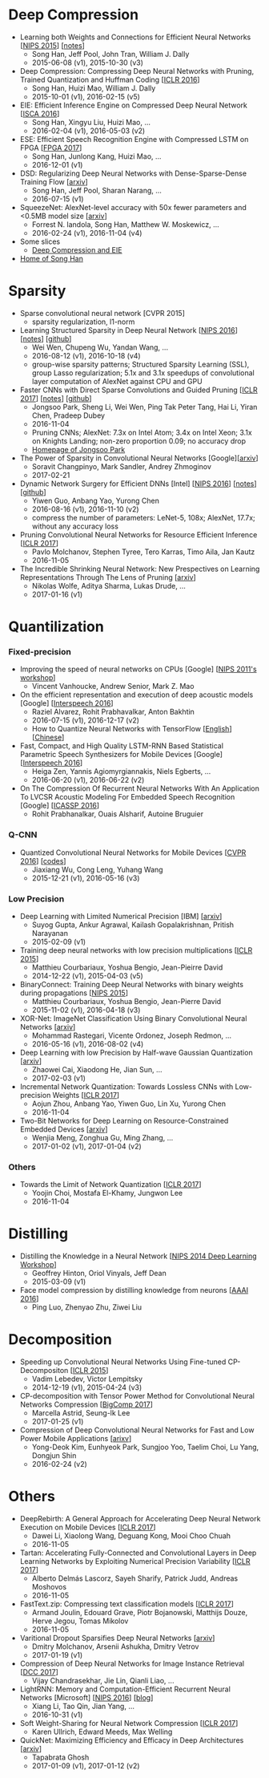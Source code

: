 # Deep Compression

- Learning both Weights and Connections for Efficient Neural Networks [[NIPS 2015](https://arxiv.org/abs/1506.02626)] [[notes](pruning/deep-compression/test.txt)]
	- Song Han, Jeff Pool, John Tran, William J. Dally
	- 2015-06-08 (v1), 2015-10-30 (v3)
- Deep Compression: Compressing Deep Neural Networks with Pruning, Trained Quantization and Huffman Coding [[ICLR 2016](https://arxiv.org/abs/1510.00149)]
	- Song Han, Huizi Mao, William J. Dally
	- 2015-10-01 (v1), 2016-02-15 (v5)
- EIE: Efficient Inference Engine on Compressed Deep Neural Network [[ISCA 2016](https://arxiv.org/abs/1602.01528)]
	- Song Han, Xingyu Liu, Huizi Mao, ...
	- 2016-02-04 (v1), 2016-05-03 (v2)
- ESE: Efficient Speech Recognition Engine with Compressed LSTM on FPGA [[FPGA 2017](https://arxiv.org/abs/1612.00694)]
	- Song Han, Junlong Kang, Huizi Mao, ...
	- 2016-12-01 (v1)
- DSD: Regularizing Deep Neural Networks with Dense-Sparse-Dense Training Flow [[arxiv](https://arxiv.org/abs/1607.04381)]
	- Song Han, Jeff Pool, Sharan Narang, ...
	- 2016-07-15 (v1)
- SqueezeNet: AlexNet-level accuracy with 50x fewer parameters and <0.5MB model size [[arxiv](https://arxiv.org/abs/1602.07360)]
	- Forrest N. landola, Song Han, Matthew W. Moskewicz, ...
	- 2016-02-24 (v1), 2016-11-04 (v4)
- Some slices
	- [Deep Compression and EIE](https://web.stanford.edu/class/ee380/Abstracts/160106-slides.pdf)
- [Home of Song Han](https://stanford.edu/~songhan/)

# Sparsity
- Sparse convolutional neural network [CVPR 2015]
	- sparsity regularization, l1-norm
- Learning Structured Sparsity in Deep Neural Network [[NIPS 2016](https://arxiv.org/abs/1608.03665)] [[notes](pruning/sparsity/Learning_Structured_Sparsity_in_Deep_Neural_Networks.md)] [[github](https://github.com/wenwei202/caffe/tree/scnn)]
	- Wei Wen, Chupeng Wu, Yandan Wang, ...
	- 2016-08-12 (v1), 2016-10-18 (v4)
	- group-wise sparsity patterns; Structured Sparsity Learning (SSL), group Lasso regularization; 5.1x and 3.1x speedups of convolutional layer computation of AlexNet against CPU and GPU
- Faster CNNs with Direct Sparse Convolutions and Guided Pruning [[ICLR 2017](https://openreview.net/pdf?id=rJPcZ3txx)] [[notes](pruning/sparsity/Faster_CNNs_with_Direct_Sparse_Convolutions_and_Guided_Pruning.md)] [[github](https://github.com/IntelLabs/SkimCaffe)]
    - Jongsoo Park, Sheng Li, Wei Wen, Ping Tak Peter Tang, Hai Li, Yiran Chen, Pradeep Dubey
    - 2016-11-04
    - Pruning CNNs; AlexNet: 7.3x on Intel Atom; 3.4x on Intel Xeon; 3.1x on Knights Landing; non-zero proportion 0.09; no accuracy drop
    - [Homepage of Jongsoo Park](https://sites.google.com/site/jongsoopark/home)
- The Power of Sparsity in Convolutional Neural Networks [Google][[arxiv](https://arxiv.org/pdf/1702.06257)]
    - Soravit Changpinyo, Mark Sandler, Andrey Zhmoginov
    - 2017-02-21
- Dynamic Network Surgery for Efficient DNNs [Intel] [[NIPS 2016](https://arxiv.org/abs/1608.04493)] [[notes](pruning/others/Dynamic_Network_Surgery_for_Efficient_DNNs.md)] [[github](https://github.com/yiwenguo/Dynamic-Network-Surgery)]
	- Yiwen Guo, Anbang Yao, Yurong Chen
	- 2016-08-16 (v1), 2016-11-10 (v2)
	- compress the number of parameters: LeNet-5, 108x; AlexNet, 17.7x; without any accuracy loss
- Pruning Convolutional Neural Networks for Resource Efficient Inference [[ICLR 2017](https://openreview.net/pdf?id=SJGCiw5gl)]
    - Pavlo Molchanov, Stephen Tyree, Tero Karras, Timo Aila, Jan Kautz
    - 2016-11-05
- The Incredible Shrinking Neural Network: New Prespectives on Learning Representations Through The Lens of Pruning [[arxiv](https://arxiv.org/abs/1701.04465)]
	- Nikolas Wolfe, Aditya Sharma, Lukas Drude, ...
	- 2017-01-16 (v1)

# Quantilization

### Fixed-precision
- Improving the speed of neural networks on CPUs [Google] [[NIPS 2011's workshop](https://static.googleusercontent.com/media/research.google.com/zh-CN//pubs/archive/37631.pdf)]
	- Vincent Vanhoucke, Andrew Senior, Mark Z. Mao
- On the efficient representation and execution of deep acoustic models [Google] [[Interspeech 2016](https://arxiv.org/abs/1607.04683)]
	- Raziel Alvarez, Rohit Prabhavalkar, Anton Bakhtin
	- 2016-07-15 (v1), 2016-12-17 (v2)
	- How to Quantize Neural Networks with TensorFlow [[English](https://petewarden.com/2016/05/03/how-to-quantize-neural-networks-with-tensorflow/)] [[Chinese](http://fjdu.github.io/machine/learning/2016/07/07/quantize-neural-networks-with-tensorflow.html)]
- Fast, Compact, and High Quality LSTM-RNN Based Statistical Parametric Speech Synthesizers for Mobile Devices [Google] [[Interspeech 2016](https://arxiv.org/abs/1606.06061)]
	- Heiga Zen, Yannis Agiomyrgiannakis, Niels Egberts, ...
	- 2016-06-20 (v1), 2016-06-22 (v2)
- On The Compression Of Recurrent Neural Networks With An Application To LVCSR Acoustic Modeling For Embedded Speech Recognition [Google] [[ICASSP 2016](https://arxiv.org/pdf/1603.08042.pdf)]
	- Rohit Prabhanalkar, Ouais Alsharif, Autoine Bruguier


### Q-CNN
- Quantized Convolutional Neural Networks for Mobile Devices [[CVPR 2016](https://arxiv.org/abs/1512.06473)] [[codes](https://github.com/jiaxiang-wu/quantized-cnn)]
	- Jiaxiang Wu, Cong Leng, Yuhang Wang
	- 2015-12-21 (v1), 2016-05-16 (v3)

### Low Precision
- Deep Learning with Limited Numerical Precision [IBM] [[arxiv](https://arxiv.org/abs/1502.02551)]
	- Suyog Gupta, Ankur Agrawal, Kailash Gopalakrishnan, Pritish Narayanan
	- 2015-02-09 (v1)
- Training deep neural networks with low precision multiplications [[ICLR 2015](https://arxiv.org/abs/1412.7024)]
	- Matthieu Courbariaux, Yoshua Bengio, Jean-Pieirre David
	- 2014-12-22 (v1), 2015-04-03 (v5)
- BinaryConnect: Training Deep Neural Networks with binary weights during propagations [[NIPS 2015](https://arxiv.org/abs/1511.00363)]
	- Matthieu Courbariaux, Yoshua Bengio, Jean-Pierre David
	- 2015-11-02 (v1), 2016-04-18 (v3)
- XOR-Net: ImageNet Classification Using Binary Convolutional Neural Networks [[arxiv](https://arxiv.org/abs/1603.05279)]
	- Mohammad Rastegari, Vicente Ordonez, Joseph Redmon, ...
	- 2016-05-16 (v1), 2016-08-02 (v4)
- Deep Learning with low Precision by Half-wave Gaussian Quantization [[arxiv](https://arxiv.org/abs/1702.00953)]
	- Zhaowei Cai, Xiaodong He, Jian Sun, ...
	- 2017-02-03 (v1)
- Incremental Network Quantization: Towards Lossless CNNs with Low-precision Weights [[ICLR 2017](https://openreview.net/pdf?id=HyQJ-mclg)]
    - Aojun Zhou, Anbang Yao, Yiwen Guo, Lin Xu, Yurong Chen
    - 2016-11-04
- Two-Bit Networks for Deep Learning on Resource-Constrained Embedded Devices [[arxiv](https://arxiv.org/abs/1701.00485)]
	- Wenjia Meng, Zonghua Gu, Ming Zhang, ...
	- 2017-01-02 (v1), 2017-01-04 (v2)

### Others
- Towards the Limit of Network Quantization [[ICLR 2017](https://openreview.net/pdf?id=rJ8uNptgl)]
    - Yoojin Choi, Mostafa El-Khamy, Jungwon Lee
    - 2016-11-04


# Distilling
- Distilling the Knowledge in a Neural Network [[NIPS 2014 Deep Learning Workshop](https://arxiv.org/abs/1503.02531)]
	- Geoffrey Hinton, Oriol Vinyals, Jeff Dean
	- 2015-03-09 (v1)
- Face model compression by distilling knowledge from neurons [[AAAI 2016](http://www.aaai.org/ocs/index.php/AAAI/AAAI16/paper/download/11977/12130)]
	- Ping Luo, Zhenyao Zhu, Ziwei Liu

# Decomposition
- Speeding up Convolutional Neural Networks Using Fine-tuned CP-Decompositon [[ICLR 2015](https://arxiv.org/abs/1412.6553)]
	- Vadim Lebedev, Victor Lempitsky
	- 2014-12-19 (v1), 2015-04-24 (v3)
- CP-decomposition with Tensor Power Method for Convolutional Neural Networks Compression [[BigComp 2017](https://arxiv.org/abs/1701.07148)]
	- Marcella Astrid, Seung-lk Lee
	- 2017-01-25 (v1)
- Compression of Deep Convolutional Neural Networks for Fast and Low Power Mobile Applications [[arixv](https://arxiv.org/abs/1511.06530)]
    - Yong-Deok Kim, Eunhyeok Park, Sungjoo Yoo, Taelim Choi, Lu Yang, Dongjun Shin
    - 2016-02-24 (v2)

# Others
- DeepRebirth: A General Approach for Accelerating Deep Neural Network Execution on Mobile Devices [[ICLR 2017](https://openreview.net/pdf?id=SkwSJ99ex)]
    - Dawei Li, Xiaolong Wang, Deguang Kong, Mooi Choo Chuah
    - 2016-11-05
- Tartan: Accelerating Fully-Connected and Convolutional Layers in Deep Learning Networks by Exploiting Numerical Precision Variability [[ICLR 2017](https://openreview.net/pdf?id=Hy-lMNqex)]
    - Alberto Delmás Lascorz, Sayeh Sharify, Patrick Judd, Andreas Moshovos
    - 2016-11-05
- FastText.zip: Compressing text classification models [[ICLR 2017](https://openreview.net/pdf?id=SJc1hL5ee)]
    - Armand Joulin, Edouard Grave, Piotr Bojanowski, Matthijs Douze, Herve Jegou, Tomas Mikolov
    - 2016-11-05
- Varitional Dropout Sparsifies Deep Neural Networks [[arxiv](https://arxiv.org/abs/1701.05369)]
	- Dmitry Molchanov, Arsenii Ashukha, Dmitry Vetrov
	- 2017-01-19 (v1)
- Compression of Deep Neural Networks for Image Instance Retrieval [[DCC 2017](https://arxiv.org/abs/1701.04923)]
	- Vijay Chandrasekhar, Jie Lin, Qianli Liao, ...
- LightRNN: Memory and Computation-Efficient Recurrent Neural Networks [Microsoft] [[NIPS 2016](https://arxiv.org/abs/1610.09893)] [[blog](http://www.msra.cn/zh-cn/news/blogs/2016/12/lightrnn-20161228.aspx)]
	- Xiang Li, Tao Qin, Jian Yang, ...
	- 2016-10-31 (v1)
- Soft Weight-Sharing for Neural Network Compression [[ICLR 2017](https://arxiv.org/pdf/1702.04008)]
    - Karen Ullrich, Edward Meeds, Max Welling
- QuickNet: Maximizing Efficiency and Efficacy in Deep Architectures [[arxiv](https://arxiv.org/abs/1701.02291)]
    - Tapabrata Ghosh
    - 2017-01-09 (v1), 2017-01-12 (v2)


